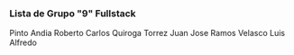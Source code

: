 ### Lista de Grupo "9" Fullstack
Pinto Andia Roberto Carlos
Quiroga Torrez Juan Jose
Ramos Velasco Luis Alfredo
